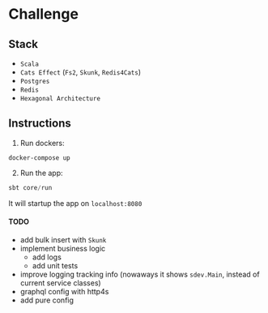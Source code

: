 # Challenge

## Stack

- `Scala`
- `Cats Effect` (`Fs2`, `Skunk`, `Redis4Cats`)
- `Postgres`
- `Redis`
- `Hexagonal Architecture`

## Instructions

1. Run dockers:

```
docker-compose up
```

2. Run the app:

``` scala
sbt core/run
```

It will startup the app on `localhost:8080`

#### TODO

- add bulk insert with `Skunk`
- implement business logic
    - add logs
    - add unit tests
- improve logging tracking info (nowaways it shows `sdev.Main`, instead of current service classes)
- graphql config with http4s
- add pure config